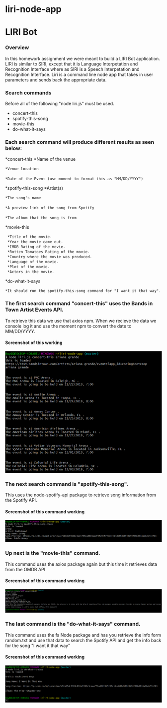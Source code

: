 # liri-node-app

<h1>LIRI Bot</h1>
<h3>Overview</h3>
<p>In this homework assignment we were meant to build a LIRI Bot application. LIRI is similar to SIRI, except that it is Language Interpetation and Recognition Interface where as SIRI is a Speech Interpetation and Recognition Interface. Liri is a command line node app that takes in user parameters and sends back the appropriate data.</p>

<h3>Search commands</h3>
<p>Before all of the following "node liri.js" must be used.</p>

<ul>
<li>concert-this</li>
<li>spotify-this-song</li>
<li>movie-this</li>
<li>do-what-it-says</li>
</ul>


<h3>Each search command will produce different results as seen below:</h3>

*concert-this
    *Name of the venue

    *Venue location

    *Date of the Event (use moment to format this as "MM/DD/YYYY")

*spotify-this-song
    *Artist(s)

    *The song's name

    *A preview link of the song from Spotify

    *The album that the song is from

*movie-this

     *Title of the movie.
     *Year the movie came out.
     *IMDB Rating of the movie.
     *Rotten Tomatoes Rating of the movie.
     *Country where the movie was produced.
     *Language of the movie.
     *Plot of the movie.
     *Actors in the movie.


*do-what-it-says

    *It should run the spotify-this-song command for "I want it that way".



### The first search command "concert-this" uses the Bands in Town Artist Events API.

<p>To retrieve this data we use that axios npm. When we recieve the data we console log it and use the moment npm to convert the date to MM/DD/YYYY.</p>

#### Screenshot of this working


![concert-this](./images/concert.png)



### The next search command is "spotify-this-song". 


<p>This uses the node-spotify-api package to retrieve song information from the Spotify API.</p>


#### Screenshot of this command working

![spotify-this-song](./images/spotify.png)




### Up next is the "movie-this" command.


<p>This command uses the axios package again but this time it retrieves data from the OMDB API</p>

#### Screenshot of this command working

![movie-this](./images/movie.jpg)


### The last command is the "do-what-it-says" command.


<p>This command uses the fs Node package and has you retrieve the info form random.txt and use that data to search the Spotify API and get the info back for the song "I want it that way" </p>


#### Screenshot of this command working

![do-this](./images/tasks.png)
